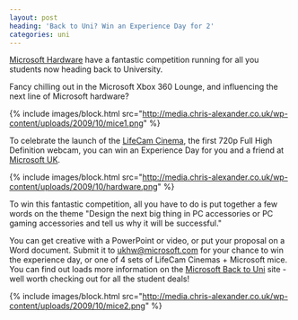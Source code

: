```yaml
---
layout: post
heading: 'Back to Uni? Win an Experience Day for 2'
categories: uni
---
```


[Microsoft Hardware](http://www.microsoft.com/hardware/) have a fantastic competition running for all you students now heading back to University.

Fancy chilling out in the Microsoft Xbox 360 Lounge, and influencing the next line of Microsoft hardware?

{% include images/block.html src="http://media.chris-alexander.co.uk/wp-content/uploads/2009/10/mice1.png" %}

To celebrate the launch of the [LifeCam Cinema](http://www.microsoft.com/hardware/digitalcommunication/productdetails.aspx?pid=008), the first 720p Full High Definition webcam, you can win an Experience Day for you and a friend at [Microsoft UK](http://www.microsoft.com/uk/about/map-reading.mspx).

{% include images/block.html src="http://media.chris-alexander.co.uk/wp-content/uploads/2009/10/hardware.png" %}

To win this fantastic competition, all you have to do is put together a few words on the theme "Design the next big thing in PC accessories or PC gaming accessories and tell us why it will be successful."

You can get creative with a PowerPoint or video, or put your proposal on a Word document. Submit it to [ukhw@microsoft.com](mailto:ukhw@microsoft.com) for your chance to win the experience day, or one of 4 sets of LifeCam Cinemas + Microsoft mice. You can find out loads more information on the [Microsoft Back to Uni](http://microsoft.com/uk/backtouni) site - well worth checking out for all the student deals!

{% include images/block.html src="http://media.chris-alexander.co.uk/wp-content/uploads/2009/10/mice2.png" %}